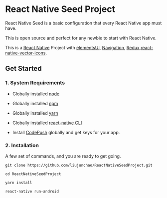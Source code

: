 # React Native Seed Project

React Native Seed is a basic configuration that every React Native app must have.

This is open source and perfect for any newbie to start with React Native.

This is a [React Native](https://github.com/facebook/react-native) Project with [elementsUI](https://github.com/react-native-training/react-native-elements), [Navigation](https://reactnavigation.org/docs/en/getting-started.html), [Redux](http://redux.js.org/),[react-native-vector-icons](https://github.com/oblador/react-native-vector-icons).


## Get Started

### 1. System Requirements

* Globally installed [node](https://nodejs.org/en/)

* Globally installed [npm](https://www.npmjs.org/)

* Globally installed [yarn](https://www.yarnpkg.com/)

* Globally installed [react-native CLI](https://facebook.github.io/react-native/docs/getting-started.html)

* Install [CodePush](https://microsoft.github.io/code-push/) globally and get keys for your app.

### 2. Installation

A few set of commands, and you are ready to get going.

```
git clone https://github.com/liujunchao/ReactNativeSeedProject.git

cd ReactNativeSeedProject

yarn install

react-native run-android
